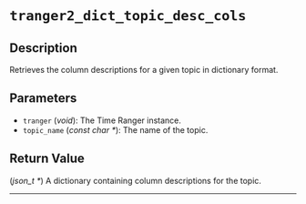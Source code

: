 # `tranger2_dict_topic_desc_cols`

## Description
Retrieves the column descriptions for a given topic in dictionary format.

## Parameters
- `tranger` (*void*): The Time Ranger instance.
- `topic_name` (*const char \**): The name of the topic.

## Return Value
(*json_t \**) A dictionary containing column descriptions for the topic.

---
